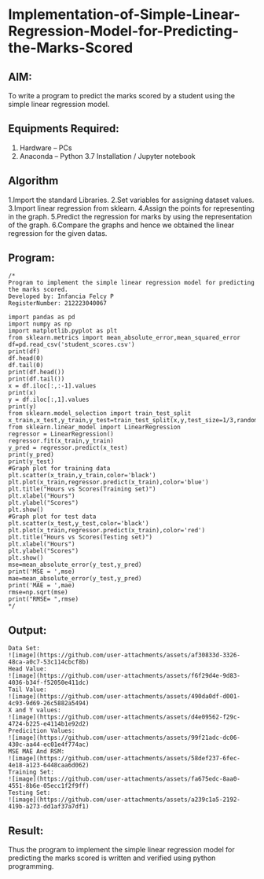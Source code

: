 # Implementation-of-Simple-Linear-Regression-Model-for-Predicting-the-Marks-Scored

## AIM:
To write a program to predict the marks scored by a student using the simple linear regression model.

## Equipments Required:
1. Hardware – PCs
2. Anaconda – Python 3.7 Installation / Jupyter notebook

## Algorithm
1.Import the standard Libraries.
2.Set variables for assigning dataset values.
3.Import linear regression from sklearn.
4.Assign the points for representing in the graph.
5.Predict the regression for marks by using the representation of the graph.
6.Compare the graphs and hence we obtained the linear regression for the given datas.

## Program:
```
/*
Program to implement the simple linear regression model for predicting the marks scored.
Developed by: Infancia Felcy P
RegisterNumber: 212223040067

import pandas as pd
import numpy as np
import matplotlib.pyplot as plt
from sklearn.metrics import mean_absolute_error,mean_squared_error
df=pd.read_csv('student_scores.csv')
print(df)
df.head(0)
df.tail(0)
print(df.head())
print(df.tail())
x = df.iloc[:,:-1].values
print(x)
y = df.iloc[:,1].values
print(y)
from sklearn.model_selection import train_test_split
x_train,x_test,y_train,y_test=train_test_split(x,y,test_size=1/3,random_state=0)
from sklearn.linear_model import LinearRegression
regressor = LinearRegression()
regressor.fit(x_train,y_train)
y_pred = regressor.predict(x_test)
print(y_pred)
print(y_test)
#Graph plot for training data
plt.scatter(x_train,y_train,color='black')
plt.plot(x_train,regressor.predict(x_train),color='blue')
plt.title("Hours vs Scores(Training set)")
plt.xlabel("Hours")
plt.ylabel("Scores")
plt.show()
#Graph plot for test data
plt.scatter(x_test,y_test,color='black')
plt.plot(x_train,regressor.predict(x_train),color='red')
plt.title("Hours vs Scores(Testing set)")
plt.xlabel("Hours")
plt.ylabel("Scores")
plt.show()
mse=mean_absolute_error(y_test,y_pred)
print('MSE = ',mse)
mae=mean_absolute_error(y_test,y_pred)
print('MAE = ',mae)
rmse=np.sqrt(mse)
print("RMSE= ",rmse) 
*/
```

## Output:
```
Data Set:
![image](https://github.com/user-attachments/assets/af30833d-3326-48ca-a0c7-53c114cbcf8b)
Head Value:
![image](https://github.com/user-attachments/assets/f6f29d4e-9d83-4036-b34f-f52050e411dc)
Tail Value:
![image](https://github.com/user-attachments/assets/490da0df-d001-4c93-9d69-26c5882a5494)
X and Y values:
![image](https://github.com/user-attachments/assets/d4e09562-f29c-4724-b225-e4114b1e92d2)
Predicition Values:
![image](https://github.com/user-attachments/assets/99f21adc-dc06-430c-aa44-ec01e4f774ac)
MSE MAE And RSM:
![image](https://github.com/user-attachments/assets/58def237-6fec-4e18-a123-6448caa6d062)
Training Set:
![image](https://github.com/user-attachments/assets/fa675edc-8aa0-4551-8b6e-05ecc1f2f9ff)
Testing Set:
![image](https://github.com/user-attachments/assets/a239c1a5-2192-419b-a273-dd1af37a7df1)
```

## Result:
Thus the program to implement the simple linear regression model for predicting the marks scored is written and verified using python programming.
